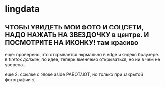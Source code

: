 # lingdata

## ЧТОБЫ УВИДЕТЬ МОИ ФОТО И СОЦСЕТИ, НАДО НАЖАТЬ НА ЗВЕЗДОЧКУ в центре. И ПОСМОТРИТЕ НА ИКОНКУ! там красиво
еще: проверено, что открывается нормально в edge и яндекс браузере. в firefox _должен_, по идее, теперь вменяемо открываться, но ни в чем не уверена...

еще 2: ссылке с блоке aside РАБОТАЮТ, но только при закрытой фотографии :(
